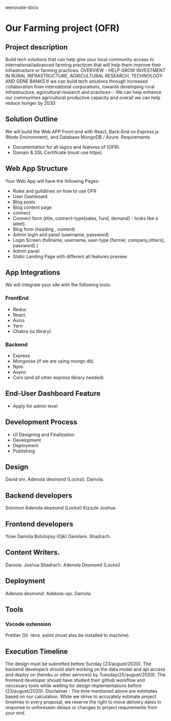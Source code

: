 
 wenovate-docs
 
# Our Farming project (OFR)
## Project description
Build tech solutions that can help give your local community access to international/advanced farming practices that will help them improve their infrastructure or farming practices.
OVERVIEW - HELP GROW INVESTMENT IN RURAL INFRASTRUCTURE, AGRICULTURAL RESEARCH, TECHNOLOGY AND GENE BANKS
If we can build tech solutions through increased collaboration from international corporations, towards developing rural infrastructure, agricultural research and practices-- We can help enhance our communities agricultural productive capacity and overall we can help reduce hunger by 2030
## Solution Outline
We will build the Web APP Front-end with React, Back-End on Express.js
(Node Environment), and Database MongoDB / Azure.
Requirements
- Documentation for all logics and features of (OFR).
- Domain & SSL Certificate (must use https)
## Web App Structure
Your Web App will have the following Pages:
- Rules and guildlines on how to use OFR
- User Dashboard
- Blog posts
- Blog content page
- connect 
- Connect form (title, connect-type[sales, fund, demand] - looks like a label). 
- Blog form (heading , content)
- Admin login and panel (username, password)
- Login Screen (fullname, username, user-type [farmer, company,others], password] )
- Admin panel
- Static Landing Page with different all features preview.

## App Integrations
We will integrate your site with the following tools:
### FrontEnd
- Redux
- React.
- Axios
- Yarn
- Chakra (ui library)
### Backend 
- Express
- Mongoose (if we are using mongo db)
- Npm
- Async
- Cors (and all other express library needed)
## End-User Dashboard Feature
- Apply for admin level
## Development Process
- UI Designing and Finalization
- Development
- Deployment
- Publishing
## Design
David snr.
Adenola desmond (Locksi).
Damola.
## Backend developers
Solomon
Adenola desmond (Locksi)
Kizzule
Joshua.
## Frontend developers
Ycee 
Damola
Bolutopsy (Ojk)
Damilare. 
Shadrach.
## Content Writers.
Damola.
Joshua
Shadrach.
Adenola Desmond (Locksi)
## Deployment
Adenola desmond.
Adekola-ojo.
Damola.
## Tools
### Vscode extension
Prettier
Git -lens
.eslint (must also be installed to machine).
## Execution Timeline
The design must be submitted before Sunday (23/august/2020).
The backend developers should start working on the data model and api access and deploy on (heroku or other services) by Tuesday(25/august/2020).
The frontend developer should have studied their github workflow and neccesary tools while waiting for design implementations before (23/august/2020).
Disclaimer : The time mentioned above are estimates based on our calculation. While we
strive to accurately estimate project timelines in every proposal, we reserve the right to move
delivery dates in response to unforeseen delays or changes to project requirements from your
end.
